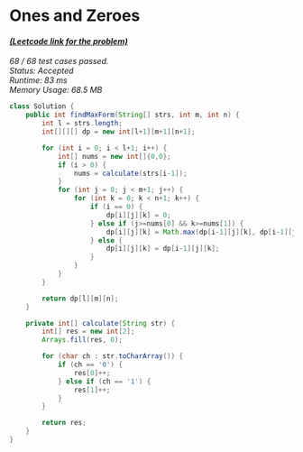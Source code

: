 # **Ones and Zeroes**

#### [_(Leetcode link for the problem)_](https://leetcode.com/problems/ones-and-zeroes/)

_68 / 68 test cases passed.  
Status: Accepted  
Runtime: 83 ms  
Memory Usage: 68.5 MB_

```java
class Solution {
    public int findMaxForm(String[] strs, int m, int n) {
        int l = strs.length;
        int[][][] dp = new int[l+1][m+1][n+1];

        for (int i = 0; i < l+1; i++) {
            int[] nums = new int[]{0,0};
            if (i > 0) {
                nums = calculate(strs[i-1]);
            }
            for (int j = 0; j < m+1; j++) {
                for (int k = 0; k < n+1; k++) {
                    if (i == 0) {
                        dp[i][j][k] = 0;
                    } else if (j>=nums[0] && k>=nums[1]) {
                        dp[i][j][k] = Math.max(dp[i-1][j][k], dp[i-1][j-nums[0]][k-nums[1]]+1);
                    } else {
                        dp[i][j][k] = dp[i-1][j][k];
                    }
                }
            }
        }

        return dp[l][m][n];
    }

    private int[] calculate(String str) {
        int[] res = new int[2];
        Arrays.fill(res, 0);

        for (char ch : str.toCharArray()) {
            if (ch == '0') {
                res[0]++;
            } else if (ch == '1') {
                res[1]++;
            }
        }

        return res;
    }
}
```
